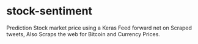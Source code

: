 # stock-sentiment
Prediction Stock market price using a Keras Feed forward net on Scraped tweets, Also Scraps the web for Bitcoin and Currency Prices.
